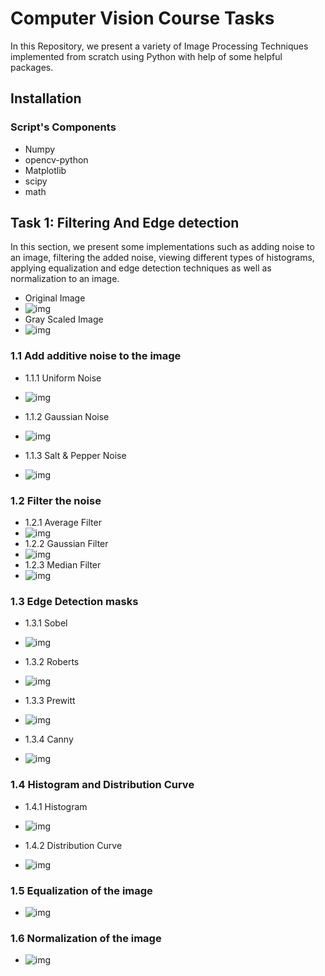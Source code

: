 # Computer Vision Course Tasks

In this Repository, we present a variety of Image Processing Techniques implemented from scratch using Python with help of some helpful packages.

## Installation

### Script's Components
- Numpy     
- opencv-python   
- Matplotlib  
- scipy
- math

## Task 1: Filtering And Edge detection
In this section, we present some implementations such as adding noise to an image, filtering the added noise, viewing different types of histograms, applying equalization and edge detection techniques as well as normalization to an image.

- Original Image
-  ![img](./2.jpg)
-  Gray Scaled Image 
-  ![img](./Output/Gray%20Scaled.PNG)




### 1.1 Add additive noise to the image 
- 1.1.1 Uniform Noise 
- ![img](./Output/Uniform%20Noise.PNG)

- 1.1.2 Gaussian Noise 
- ![img](./Output/Gaussian%20Noise.PNG)
- 1.1.3 Salt & Pepper Noise 
- ![img](./Output/Salt%20and%20Pepper%20Noise.PNG)




### 1.2 Filter the noise
- 1.2.1 Average Filter 
- ![img](./Output/Average%20Filter.PNG)
- 1.2.2 Gaussian Filter 
- ![img](./Output/Gaussian%20Filter.PNG)
- 1.2.3 Median Filter 
- ![img](./Output/Median%20Filter.PNG)


### 1.3 Edge Detection masks
- 1.3.1 Sobel 
- ![img](./Output/Sobelxy.PNG)


- 1.3.2 Roberts
- ![img](./Output/Robert.PNG)

- 1.3.3 Prewitt 
- ![img](./Output/Prewitt.PNG)

- 1.3.4 Canny 
- ![img](./Output/Canny.PNG)

### 1.4 Histogram and Distribution Curve
- 1.4.1 Histogram 
- ![img](./Output/Histogram.PNG)

- 1.4.2 Distribution Curve
- ![img](./Output/Distribution.PNG)

### 1.5 Equalization of the image

- ![img](./Output/Equalization.PNG)
### 1.6 Normalization of the image 

- ![img](./Output/Normalization.PNG)
  












